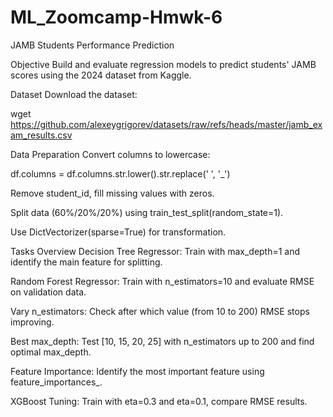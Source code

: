 # ML_Zoomcamp-Hmwk-6
JAMB Students Performance Prediction

Objective
Build and evaluate regression models to predict students' JAMB scores using the 2024 dataset from Kaggle.

Dataset
Download the dataset:

wget https://github.com/alexeygrigorev/datasets/raw/refs/heads/master/jamb_exam_results.csv

Data Preparation
Convert columns to lowercase:

df.columns = df.columns.str.lower().str.replace(' ', '_')

Remove student_id, fill missing values with zeros.

Split data (60%/20%/20%) using train_test_split(random_state=1).

Use DictVectorizer(sparse=True) for transformation.


Tasks Overview
Decision Tree Regressor: Train with max_depth=1 and identify the main feature for splitting.

Random Forest Regressor: Train with n_estimators=10 and evaluate RMSE on validation data.

Vary n_estimators: Check after which value (from 10 to 200) RMSE stops improving.

Best max_depth: Test [10, 15, 20, 25] with n_estimators up to 200 and find optimal max_depth.

Feature Importance: Identify the most important feature using feature_importances_.

XGBoost Tuning: Train with eta=0.3 and eta=0.1, compare RMSE results.
